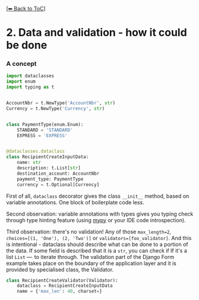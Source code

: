 [[⬅ Back to ToC](../README.md)]

# 2. Data and validation - how it could be done

### A concept
```python
import dataclasses
import enum
import typing as t


AccountNbr = t.NewType('AccountNbr', str)
Currency = t.NewType('Currency', str)


class PaymentType(enum.Enum):
    STANDARD = 'STANDARD'
    EXPRESS = 'EXPRESS'


@dataclasses.dataclass
class RecipientCreateInputData:
    name: str
    description: t.List[str]
    destination_account: AccountNbr
    payment_type: PaymentType
    currency = t.Optional[Currency]
```

First of all, `dataclass` decorator gives the class `__init__` method, based on
variable annotations. One block of boilerplate code less.

Second observation: variable annotations with types gives you typing check
through type hinting feature (using [mypy](http://mypy-lang.org/) or your IDE
code introspection).

Third observation: there's no validation! Any of those `max_length=2`,
`choices=[(1, 'One'), (2, 'Two')]` or `validators=[foo_validator]`. And this is
intentional - dataclass should describe what can be done to a portion
of the data. If some field is described that it is a `str`, you can check if
If it's a list `List` —  to iterate through. The validation part
of the Django Form example takes place on the boundary of the application layer
and it is provided by specialised class, the Validator.

```python
class RecipientCreateValidator(Validator):
    dataclass = RecipientCreateInputData
    name = {'max_len': 40, charset=}
```
